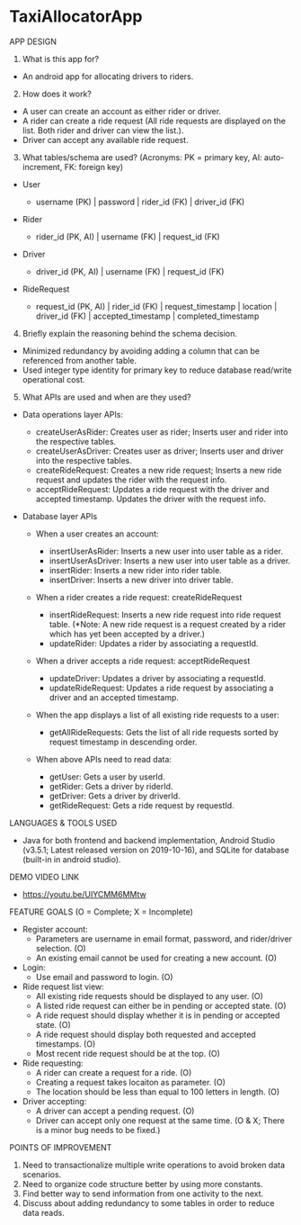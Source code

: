 # TaxiAllocatorApp

APP DESIGN

1. What is this app for?

- An android app for allocating drivers to riders.

2. How does it work?

- A user can create an account as either rider or driver.
- A rider can create a ride request (All ride requests are displayed on the list. Both rider and driver can view the list.).
- Driver can accept any available ride request.

3. What tables/schema are used? (Acronyms: PK = primary key, AI: auto-increment, FK: foreign key)

- User

  - username (PK) | password | rider_id (FK) | driver_id (FK)

- Rider

  - rider_id (PK, AI) | username (FK) | request_id (FK)

- Driver

  - driver_id (PK, AI) | username (FK) | request_id (FK)

- RideRequest

  - request_id (PK, AI) | rider_id (FK) | request_timestamp | location | driver_id (FK) | accepted_timestamp | completed_timestamp

4. Briefly explain the reasoning behind the schema decision.
- Minimized redundancy by avoiding adding a column that can be referenced from another table.
- Used integer type identity for primary key to reduce database read/write operational cost.

5. What APIs are used and when are they used?
- Data operations layer APIs:
  - createUserAsRider: Creates user as rider; Inserts user and rider into the respective tables.
  - createUserAsDriver: Creates user as driver; Inserts user and driver into the respective tables.
  - createRideRequest: Creates a new ride request; Inserts a new ride request and updates the rider with the request info.
  - acceptRideRequest: Updates a ride request with the driver and accepted timestamp. Updates the driver with the request info.

- Database layer APIs
  - When a user creates an account:
    - insertUserAsRider: Inserts a new user into user table as a rider.
    - insertUserAsDriver: Inserts a new user into user table as a driver.
    - insertRider: Inserts a new rider into rider table.
    - insertDriver: Inserts a new driver into driver table.

  - When a rider creates a ride request: createRideRequest
    - insertRideRequest: Inserts a new ride request into ride request table. 
      (*Note: A new ride request is a request created by a rider which has yet been accepted by a driver.)
    - updateRider: Updates a rider by associating a requestId.

  - When a driver accepts a ride request: acceptRideRequest
    - updateDriver: Updates a driver by associating a requestId.
    - updateRideRequest: Updates a ride request by associating a driver and an accepted timestamp.

  - When the app displays a list of all existing ride requests to a user: 
    - getAllRideRequests: Gets the list of all ride requests sorted by request timestamp in descending order.

  - When above APIs need to read data:
    - getUser: Gets a user by userId.
    - getRider: Gets a driver by riderId.
    - getDriver: Gets a driver by driverId.
    - getRideRequest: Gets a ride request by requestId.

LANGUAGES & TOOLS USED

- Java for both frontend and backend implementation, Android Studio (v3.5.1; Latest released version on 2019-10-16), and SQLite for database (built-in in android studio).

DEMO VIDEO LINK

- https://youtu.be/UIYCMM6MMtw

FEATURE GOALS (O = Complete; X = Incomplete)
- Register account:
  - Parameters are username in email format, password, and rider/driver selection. (O)
  - An existing email cannot be used for creating a new account. (O)
- Login:
  - Use email and password to login. (O)
- Ride request list view: 
  - All existing ride requests should be displayed to any user. (O)
  - A listed ride request can either be in pending or accepted state. (O)
  - A ride request should display whether it is in pending or accepted state. (O)
  - A ride request should display both requested and accepted timestamps. (O)
  - Most recent ride request should be at the top. (O)
- Ride requesting:
  - A rider can create a request for a ride. (O)
  - Creating a request takes locaiton as parameter. (O)
  - The location should be less than equal to 100 letters in length. (O)
- Driver accepting:
  - A driver can accept a pending request. (O)
  - Driver can accept only one request at the same time. (O & X; There is a minor bug needs to be fixed.)

POINTS OF IMPROVEMENT

1. Need to transactionalize multiple write operations to avoid broken data scenarios.
2. Need to organize code structure better by using more constants. 
3. Find better way to send information from one activity to the next.
4. Discuss about adding redundancy to some tables in order to reduce data reads.
